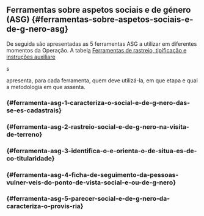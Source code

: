 ## Ferramentas sobre aspetos sociais e de género \(ASG\) {#ferramentas-sobre-aspetos-sociais-e-de-g-nero-asg}

De seguida são apresentadas as 5 ferramentas ASG a utilizar em diferentes momentos da Operação. A tabel[a](../operacao_do_cadastro/seguimento_das_actividades_de_clarifica_cao_de_dir.md#983004415127823-h.21od6so) [Ferramentas de rastreio, tipificação e instruções auxiliare](../operacao_do_cadastro/seguimento_das_actividades_de_clarifica_cao_de_dir.md#983004415127823-h.21od6so)

s

apresenta, para cada ferramenta, quem deve utilizá-la, em que etapa e qual a metodologia em que assenta.



###  {#ferramenta-asg-1-caracteriza-o-social-e-de-g-nero-das-se-es-cadastrais}

###  {#ferramenta-asg-2-rastreio-social-e-de-g-nero-na-visita-de-terreno}

###  {#ferramenta-asg-3-identifica-o-e-orienta-o-de-situa-es-de-co-titularidade}

###  {#ferramenta-asg-4-ficha-de-seguimento-da-pessoas-vulner-veis-do-ponto-de-vista-social-e-ou-de-g-nero}

###  {#ferramenta-asg-5-parecer-social-e-de-g-nero-da-caracteriza-o-provis-ria}



